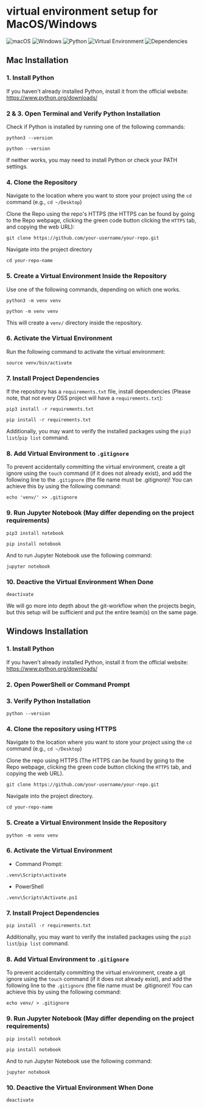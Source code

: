 # virtual environment setup for MacOS/Windows

![macOS](https://img.shields.io/badge/macOS-Virtual%20Environment%20Setup-000000?style=for-the-badge&logo=apple)
![Windows](https://img.shields.io/badge/Windows-Virtual%20Environment%20Setup-0078D4?style=for-the-badge&logo=microsoft)
![Python](https://img.shields.io/badge/Python-3.8%2B-blue?style=for-the-badge&logo=python)
![Virtual Environment](https://img.shields.io/badge/Virtual%20Environment-venv-%234CBB87?style=for-the-badge)
![Dependencies](https://img.shields.io/badge/Dependencies-Requirements%20File-%23FFD700?style=for-the-badge)

## Mac Installation

### 1. Install Python
If you haven't already installed Python, install it from the official website: https://www.python.org/downloads/

### 2 & 3. Open Terminal and Verify Python Installation
Check if Python is installed by running one of the following commands:
```
python3 --version
```
```
python --version
```
If neither works, you may need to install Python or check your PATH settings.

### 4. Clone the Repository
Navigate to the location where you want to store your project using the `cd` command (e.g., `cd ~/Desktop`)

Clone the Repo using the repo's HTTPS (the HTTPS can be found by going to the Repo webpage, clicking the green code button clicking the `HTTPS` tab, and copying the web URL):
```
git clone https://github.com/your-username/your-repo.git
```

Navigate into the project directory
```
cd your-repo-name
```

### 5. Create a Virtual Environment Inside the Repository
Use one of the following commands, depending on which one works.
```
python3 -m venv venv
```
```
python -m venv venv
```
This will create a `venv/` directory inside the repository. 

### 6. Activate the Virtual Environment
Run the following command to activate the virtual environment:
```
source venv/bin/activate
```

### 7. Install Project Dependencies
If the repository has a `requirements.txt` file, install dependencies (Please note, that not every DSS project will have a `requirements.txt`):
```
pip3 install -r requirements.txt
```
```
pip install -r requirements.txt
```

Additionally, you may want to verify the installed packages using the `pip3 list`/`pip list` command.

### 8. Add Virtual Environment to `.gitignore`
To prevent accidentally committing the virtual environment, create a git ignore using the `touch` command (if it does not already exist), and add the following line to the `.gitignore` (the file name must be .gitignore)! You can achieve this by using the following command:
```
echo 'venv/' >> .gitignore
```

### 9. Run Jupyter Notebook (May differ depending on the project requirements)
```
pip3 install notebook
```
```
pip install notebook
```

And to run Jupyter Notebook use the following command:
```
jupyter notebook
```

### 10. Deactive the Virtual Environment When Done
```
deactivate
```

We will go more into depth about the git-workflow when the projects begin, but this setup will be sufficient and put the entire team(s) on the same page.

## Windows Installation

### 1. Install Python
If you haven't already installed Python, install it from the official website: https://www.python.org/downloads/

### 2. Open PowerShell or Command Prompt

### 3. Verify Python Installation
```
python --version
```

### 4. Clone the repository using HTTPS 
Navigate to the location where you want to store your project using the `cd` command (e.g., `cd ~/Desktop`)

Clone the repo using HTTPS (The HTTPS can be found by going to the Repo webpage, clicking the green code button clicking the `HTTPS` tab, and copying the web URL).
```
git clone https://github.com/your-username/your-repo.git
```

Navigate into the project directory.
```
cd your-repo-name
```

### 5. Create a Virtual Environment Inside the Repository
```
python -m venv venv
```

### 6. Activate the Virtual Environment
* Command Prompt:
```
.venv\Scripts\activate
```
* PowerShell
```
.venv\Scripts\Activate.ps1
```

### 7. Install Project Dependencies
```
pip install -r requirements.txt
```

Additionally, you may want to verify the installed packages using the `pip3 list`/`pip list` command.

### 8. Add Virtual Environment to `.gitignore`
To prevent accidentally committing the virtual environment, create a git ignore using the `touch` command (if it does not already exist), and add the following line to the `.gitignore` (the file name must be .gitignore)! You can achieve this by using the following command:
```
echo venv/ > .gitignore
```

### 9. Run Jupyter Notebook (May differ depending on the project requirements)
```
pip install notebook
```
```
pip install notebook
```

And to run Jupyter Notebook use the following command:
```
jupyter notebook
```

### 10. Deactive the Virtual Environment When Done
```
deactivate
```
